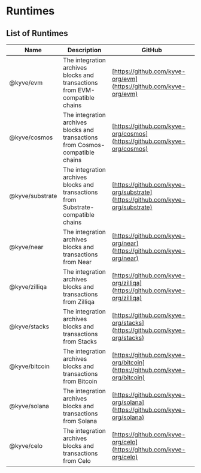 # Runtimes

## List of Runtimes

| Name            | Description                                                                      | GitHub                                                                         |
| --------------- | -------------------------------------------------------------------------------- | ------------------------------------------------------------------------------ |
| @kyve/evm       | The integration archives blocks and transactions from EVM-compatible chains       | [https://github.com/kyve-org/evm](https://github.com/kyve-org/evm) |
| @kyve/cosmos    | The integration archives blocks and transactions from Cosmos-compatible chains    | [https://github.com/kyve-org/cosmos](https://github.com/kyve-org/cosmos) |
| @kyve/substrate | The integration archives blocks and transactions from Substrate-compatible chains | [https://github.com/kyve-org/substrate](https://github.com/kyve-org/substrate) |
| @kyve/near      | The integration archives blocks and transactions from Near                        | [https://github.com/kyve-org/near](https://github.com/kyve-org/near) |
| @kyve/zilliqa   | The integration archives blocks and transactions from Zilliqa                     | [https://github.com/kyve-org/zilliqa](https://github.com/kyve-org/zilliqa) |
| @kyve/stacks    | The integration archives blocks and transactions from Stacks                      | [https://github.com/kyve-org/stacks](https://github.com/kyve-org/stacks) |
| @kyve/bitcoin   | The integration archives blocks and transactions from Bitcoin                     | [https://github.com/kyve-org/bitcoin](https://github.com/kyve-org/bitcoin) |
| @kyve/solana    | The integration archives blocks and transactions from Solana                      | [https://github.com/kyve-org/solana](https://github.com/kyve-org/solana) |
| @kyve/celo      | The integration archives blocks and transactions from Celo                        | [https://github.com/kyve-org/celo](https://github.com/kyve-org/celo) |
